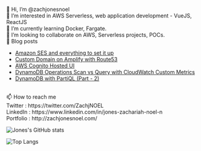  👋 Hi, I’m @zachjonesnoel
<br/>
 👀 I’m interested in AWS Serverless, web application development - VueJS, ReactJS
<br/>
 🌱 I’m currently learning Docker, Fargate.
<br/>
 💞️ I’m looking to collaborate on AWS, Serverless projects, POCs.
<br/>
 📖 Blog posts
<!-- BLOG-POST-LIST:START -->
- [Amazon SES and everything to set it up](https://dev.to/awscommunity-asean/amazon-ses-and-everything-to-set-it-up-49c6)
- [Custom Domain on Amplify with Route53](https://dev.to/awscommunity-asean/custom-domain-on-amplify-with-route53-9g9)
- [AWS Cognito Hosted UI](https://dev.to/awscommunity-asean/aws-cognito-hosted-ui-34ep)
- [DynamoDB Operations Scan vs Query with CloudWatch Custom Metrics](https://dev.to/awscommunity-asean/dynamodb-operations-scan-vs-query-with-cloudwatch-custom-metrics-2mik)
- [DynamoDB with PartiQL (Part - 2)](https://dev.to/awscommunity-asean/dynamodb-with-partiql-part-2-47fe)
<!-- BLOG-POST-LIST:END -->
<br/>
 📫 How to reach me 
<br/>
Twitter : https://twitter.com/ZachjNOEL
<br/>
LinkedIn : https://www.linkedin.com/in/jones-zachariah-noel-n
<br/>
Portfolio : http://zachjonesnoel.com/
<br/>

![Jones's GitHub stats](https://github-readme-stats.vercel.app/api?username=zachjonesnoel&show_icons=true)

![Top Langs](https://github-readme-stats.vercel.app/api/top-langs/?username=zachjonesnoel&layout=compact)



<!---
zachjonesnoel/zachjonesnoel is a ✨ special ✨ repository because its `README.md` (this file) appears on your GitHub profile.
You can click the Preview link to take a look at your changes.
--->

